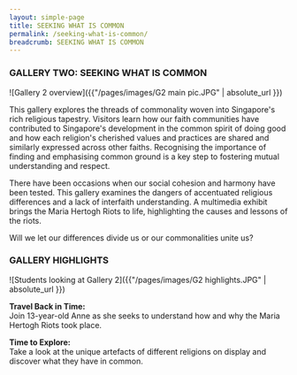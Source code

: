 ```yaml
---
layout: simple-page
title: SEEKING WHAT IS COMMON
permalink: /seeking-what-is-common/
breadcrumb: SEEKING WHAT IS COMMON
---
```

### **GALLERY TWO: SEEKING WHAT IS COMMON**
![Gallery 2 overview]({{"/pages/images/G2 main pic.JPG" | absolute_url }})

This gallery explores the threads of commonality woven into Singapore's rich religious tapestry. Visitors learn how our faith communities have contributed to Singapore's development in the common spirit of doing good and how each religion's cherished values and practices are shared and similarly expressed across other faiths. Recognising the importance of finding and emphasising common ground is a key step to fostering mutual understanding and respect.

There have been occasions when our social cohesion and harmony have been tested. This gallery examines the dangers of accentuated religious differences and a lack of interfaith understanding. A multimedia exhibit brings the Maria Hertogh Riots to life, highlighting the causes and lessons of the riots.

Will we let our differences divide us or our commonalities unite us?

### **GALLERY HIGHLIGHTS**
![Students looking at Gallery 2]({{"/pages/images/G2 highlights.JPG" | absolute_url }})

**Travel Back in Time:** <br/>
Join 13-year-old Anne as she seeks to understand how and why the Maria Hertogh Riots took place.

**Time to Explore:** <br/>
Take a look at the unique artefacts of different religions on display and discover what they have in common.
